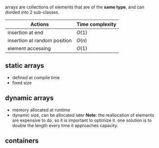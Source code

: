 arrays are collections of elements that are of the **same type**, and can divided into 2 sub-classes.

| Actions | Time complexity |
| ---- | ---- |
| insertion at end | $O(1)$ |
| insertion at random position | $O(n)$ |
| element accessing | $O(1)$ |
## static arrays
- defined at compile time
- fixed size
## dynamic arrays
- memory allocated at runtime
- dynamic size, can be allocated later
**Note**: the reallocation of elements are expensive to do, so it is important to optimize it. one solution is to double the length every time it approaches capacity.

## containers
